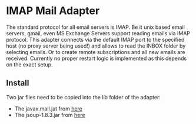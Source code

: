 # IMAP Mail Adapter

The standard protocol for all email servers is IMAP. Be it unix based email servers, gmail, even MS Exchange Servers support reading emails via IMAP protocol. 
This adapter connects via the default IMAP port to the specified host (no proxy server being used!) and allows to read the INBOX folder by selecting emails. Or to create remote subscriptions and all new emails are received.
Currently no proper restart logic is implemented as this depends on the exact setup. 

## Install
Two jar files need to be copied into the lib folder of the adapter:
* The javax.mail.jat from [here](https://java.net/projects/javamail/pages/Home)
* The jsoup-1.8.3.jar from [here](http://jsoup.org/download)

